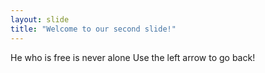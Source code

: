 ```yaml
---
layout: slide
title: "Welcome to our second slide!"
---
```

He who is free is never alone
Use the left arrow to go back!
